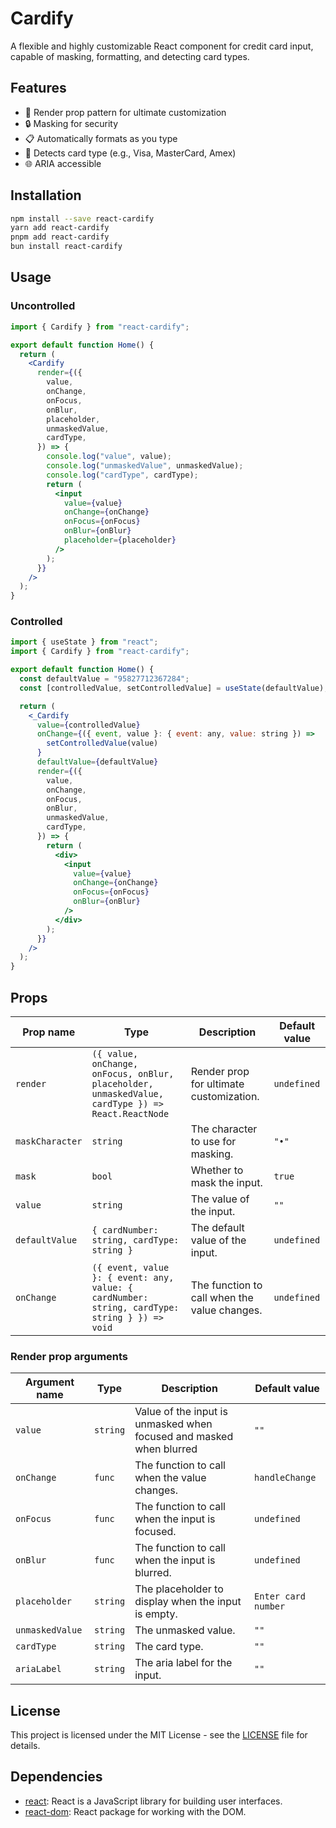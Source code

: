 # Cardify

A flexible and highly customizable React component for credit card input, capable of masking, formatting, and detecting card types.

## Features

- 🎨 Render prop pattern for ultimate customization
- 🔒 Masking for security
- 📋 Automatically formats as you type
- 🎴 Detects card type (e.g., Visa, MasterCard, Amex)
- 🌐 ARIA accessible

## Installation

```bash
npm install --save react-cardify
yarn add react-cardify
pnpm add react-cardify
bun install react-cardify
```

## Usage

### Uncontrolled

```jsx
import { Cardify } from "react-cardify";

export default function Home() {
  return (
    <Cardify
      render={({
        value,
        onChange,
        onFocus,
        onBlur,
        placeholder,
        unmaskedValue,
        cardType,
      }) => {
        console.log("value", value);
        console.log("unmaskedValue", unmaskedValue);
        console.log("cardType", cardType);
        return (
          <input
            value={value}
            onChange={onChange}
            onFocus={onFocus}
            onBlur={onBlur}
            placeholder={placeholder}
          />
        );
      }}
    />
  );
}
```

### Controlled

```jsx
import { useState } from "react";
import { Cardify } from "react-cardify";

export default function Home() {
  const defaultValue = "95827712367284";
  const [controlledValue, setControlledValue] = useState(defaultValue);

  return (
    <_Cardify
      value={controlledValue}
      onChange={({ event, value }: { event: any, value: string }) =>
        setControlledValue(value)
      }
      defaultValue={defaultValue}
      render={({
        value,
        onChange,
        onFocus,
        onBlur,
        unmaskedValue,
        cardType,
      }) => {
        return (
          <div>
            <input
              value={value}
              onChange={onChange}
              onFocus={onFocus}
              onBlur={onBlur}
            />
          </div>
        );
      }}
    />
  );
}
```

## Props

| Prop name       | Type                                                                                              | Description                                  | Default value |
| --------------- | ------------------------------------------------------------------------------------------------- | -------------------------------------------- | ------------- |
| `render`        | `({ value, onChange, onFocus, onBlur, placeholder, unmaskedValue, cardType }) => React.ReactNode` | Render prop for ultimate customization.      | `undefined`   |
| `maskCharacter` | `string`                                                                                          | The character to use for masking.            | `"•"`         |
| `mask`          | `bool`                                                                                            | Whether to mask the input.                   | `true`        |
| `value`         | `string`                                                                                          | The value of the input.                      | `""`          |
| `defaultValue`  | `{ cardNumber: string, cardType: string }`                                                        | The default value of the input.              | `undefined`   |
| `onChange`      | `({ event, value }: { event: any, value: { cardNumber: string, cardType: string } }) => void`     | The function to call when the value changes. | `undefined`   |

### Render prop arguments

| Argument name   | Type     | Description                                                         | Default value       |
| --------------- | -------- | ------------------------------------------------------------------- | ------------------- |
| `value`         | `string` | Value of the input is unmasked when focused and masked when blurred | `""`                |
| `onChange`      | `func`   | The function to call when the value changes.                        | `handleChange`      |
| `onFocus`       | `func`   | The function to call when the input is focused.                     | `undefined`         |
| `onBlur`        | `func`   | The function to call when the input is blurred.                     | `undefined`         |
| `placeholder`   | `string` | The placeholder to display when the input is empty.                 | `Enter card number` |
| `unmaskedValue` | `string` | The unmasked value.                                                 | `""`                |
| `cardType`      | `string` | The card type.                                                      | `""`                |
| `ariaLabel`     | `string` | The aria label for the input.                                       | `""`                |

## License

This project is licensed under the MIT License - see the [LICENSE](LICENSE) file for details.

## Dependencies

- [react](https://ghub.io/react): React is a JavaScript library for building user interfaces.
- [react-dom](https://ghub.io/react-dom): React package for working with the DOM.
